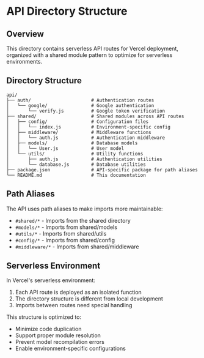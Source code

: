 # API Directory Structure

## Overview

This directory contains serverless API routes for Vercel deployment, organized with a shared module pattern to optimize for serverless environments.

## Directory Structure

```
api/
├── auth/                      # Authentication routes
│   └── google/                # Google authentication
│       └── verify.js          # Google token verification
├── shared/                    # Shared modules across API routes
│   ├── config/                # Configuration files
│   │   └── index.js           # Environment-specific config
│   ├── middleware/            # Middleware functions
│   │   └── auth.js            # Authentication middleware
│   ├── models/                # Database models
│   │   └── User.js            # User model
│   └── utils/                 # Utility functions
│       ├── auth.js            # Authentication utilities
│       └── database.js        # Database utilities
├── package.json               # API-specific package for path aliases
└── README.md                  # This documentation
```

## Path Aliases

The API uses path aliases to make imports more maintainable:

- `#shared/*` - Imports from the shared directory
- `#models/*` - Imports from shared/models
- `#utils/*` - Imports from shared/utils
- `#config/*` - Imports from shared/config
- `#middleware/*` - Imports from shared/middleware

## Serverless Environment

In Vercel's serverless environment:

1. Each API route is deployed as an isolated function
2. The directory structure is different from local development
3. Imports between routes need special handling

This structure is optimized to:

- Minimize code duplication
- Support proper module resolution
- Prevent model recompilation errors
- Enable environment-specific configurations 